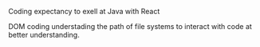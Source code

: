 <html>


<tittle>Coding expectancy to exell at Java with React</tittle>


<p>
    
DOM coding understading the path of file systems to interact with code at better understanding.

</p>







    
</html>
